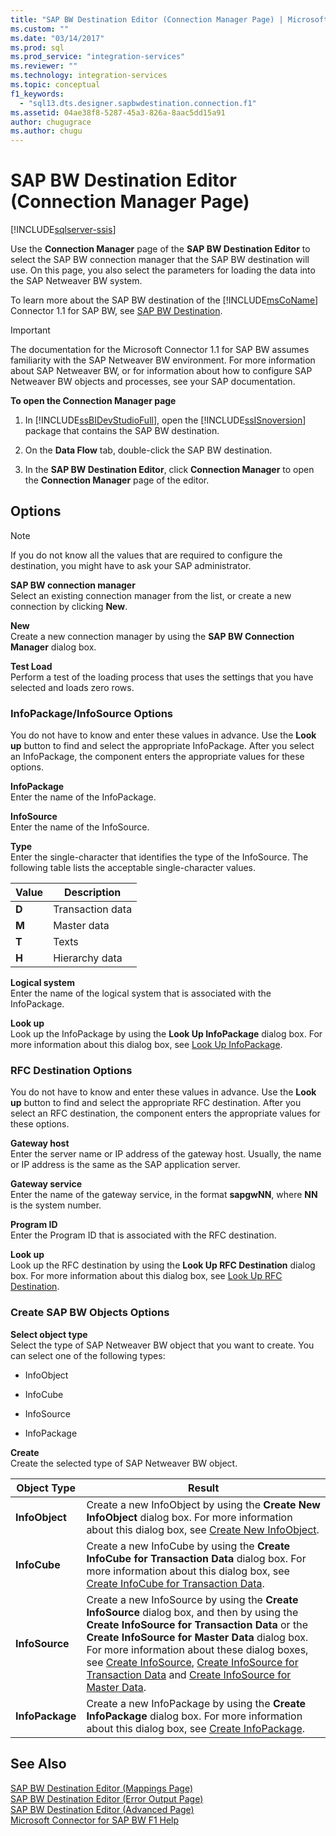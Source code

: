 ```yaml
---
title: "SAP BW Destination Editor (Connection Manager Page) | Microsoft Docs"
ms.custom: ""
ms.date: "03/14/2017"
ms.prod: sql
ms.prod_service: "integration-services"
ms.reviewer: ""
ms.technology: integration-services
ms.topic: conceptual
f1_keywords: 
  - "sql13.dts.designer.sapbwdestination.connection.f1"
ms.assetid: 04ae38f8-5287-45a3-826a-8aac5dd15a91
author: chugugrace
ms.author: chugu
---
```

# SAP BW Destination Editor (Connection Manager Page)

[!INCLUDE[sqlserver-ssis](../../includes/applies-to-version/sqlserver-ssis.md)]


  Use the **Connection Manager** page of the **SAP BW Destination Editor** to select the SAP BW connection manager that the SAP BW destination will use. On this page, you also select the parameters for loading the data into the SAP Netweaver BW system.  
  
 To learn more about the SAP BW destination of the [!INCLUDE[msCoName](../../includes/msconame-md.md)] Connector 1.1 for SAP BW, see [SAP BW Destination](../../integration-services/data-flow/sap-bw-destination.md).  
  
> [!IMPORTANT]  
>  The documentation for the Microsoft Connector 1.1 for SAP BW assumes familiarity with the SAP Netweaver BW environment. For more information about SAP Netweaver BW, or for information about how to configure SAP Netweaver BW objects and processes, see your SAP documentation.  
  
 **To open the Connection Manager page**  
  
1.  In [!INCLUDE[ssBIDevStudioFull](../../includes/ssbidevstudiofull-md.md)], open the [!INCLUDE[ssISnoversion](../../includes/ssisnoversion-md.md)] package that contains the SAP BW destination.  
  
2.  On the **Data Flow** tab, double-click the SAP BW destination.  
  
3.  In the **SAP BW Destination Editor**, click **Connection Manager** to open the **Connection Manager** page of the editor.  
  
## Options  
  
> [!NOTE]  
>  If you do not know all the values that are required to configure the destination, you might have to ask your SAP administrator.  
  
 **SAP BW connection manager**  
 Select an existing connection manager from the list, or create a new connection by clicking **New**.  
  
 **New**  
 Create a new connection manager by using the **SAP BW Connection Manager** dialog box.  
  
 **Test Load**  
 Perform a test of the loading process that uses the settings that you have selected and loads zero rows.  
  
### InfoPackage/InfoSource Options  
 You do not have to know and enter these values in advance. Use the **Look up** button to find and select the appropriate InfoPackage. After you select an InfoPackage, the component enters the appropriate values for these options.  
  
 **InfoPackage**  
 Enter the name of the InfoPackage.  
  
 **InfoSource**  
 Enter the name of the InfoSource.  
  
 **Type**  
 Enter the single-character that identifies the type of the InfoSource. The following table lists the acceptable single-character values.  
  
|Value|Description|  
|-----------|-----------------|  
|**D**|Transaction data|  
|**M**|Master data|  
|**T**|Texts|  
|**H**|Hierarchy data|  
  
 **Logical system**  
 Enter the name of the logical system that is associated with the InfoPackage.  
  
 **Look up**  
 Look up the InfoPackage by using the **Look Up InfoPackage** dialog box. For more information about this dialog box, see [Look Up InfoPackage](../../integration-services/data-flow/look-up-infopackage.md).  
  
### RFC Destination Options  
 You do not have to know and enter these values in advance. Use the **Look up** button to find and select the appropriate RFC destination. After you select an RFC destination, the component enters the appropriate values for these options.  
  
 **Gateway host**  
 Enter the server name or IP address of the gateway host. Usually, the name or IP address is the same as the SAP application server.  
  
 **Gateway service**  
 Enter the name of the gateway service, in the format **sapgwNN**, where **NN** is the system number.  
  
 **Program ID**  
 Enter the Program ID that is associated with the RFC destination.  
  
 **Look up**  
 Look up the RFC destination by using the **Look Up RFC Destination** dialog box. For more information about this dialog box, see [Look Up RFC Destination](../../integration-services/data-flow/look-up-rfc-destination.md).  
  
### Create SAP BW Objects Options  
 **Select object type**  
 Select the type of SAP Netweaver BW object that you want to create. You can select one of the following types:  
  
-   InfoObject  
  
-   InfoCube  
  
-   InfoSource  
  
-   InfoPackage  
  
 **Create**  
 Create the selected type of SAP Netweaver BW object.  
  
|Object Type|Result|  
|-----------------|------------|  
|**InfoObject**|Create a new InfoObject by using the **Create New InfoObject** dialog box. For more information about this dialog box, see [Create New InfoObject](../../integration-services/data-flow/create-new-infoobject.md).|  
|**InfoCube**|Create a new InfoCube by using the **Create InfoCube for Transaction Data** dialog box. For more information about this dialog box, see [Create InfoCube for Transaction Data](../../integration-services/data-flow/create-infocube-for-transaction-data.md).|  
|**InfoSource**|Create a new InfoSource by using the **Create InfoSource** dialog box, and then by using the **Create InfoSource for Transaction Data** or the **Create InfoSource for Master Data** dialog box. For more information about these dialog boxes, see [Create InfoSource](../../integration-services/data-flow/create-infosource.md), [Create InfoSource for Transaction Data](../../integration-services/data-flow/create-infosource-for-transaction-data.md) and [Create InfoSource for Master Data](../../integration-services/data-flow/create-infosource-for-master-data.md).|  
|**InfoPackage**|Create a new InfoPackage by using the **Create InfoPackage** dialog box. For more information about this dialog box, see [Create InfoPackage](../../integration-services/data-flow/create-infopackage.md).|  
  
## See Also  
 [SAP BW Destination Editor &#40;Mappings Page&#41;](../../integration-services/data-flow/sap-bw-destination-editor-mappings-page.md)   
 [SAP BW Destination Editor &#40;Error Output Page&#41;](../../integration-services/data-flow/sap-bw-destination-editor-error-output-page.md)   
 [SAP BW Destination Editor &#40;Advanced Page&#41;](../../integration-services/data-flow/sap-bw-destination-editor-advanced-page.md)   
 [Microsoft Connector for SAP BW F1 Help](../../integration-services/microsoft-connector-for-sap-bw-f1-help.md)  
  
  

